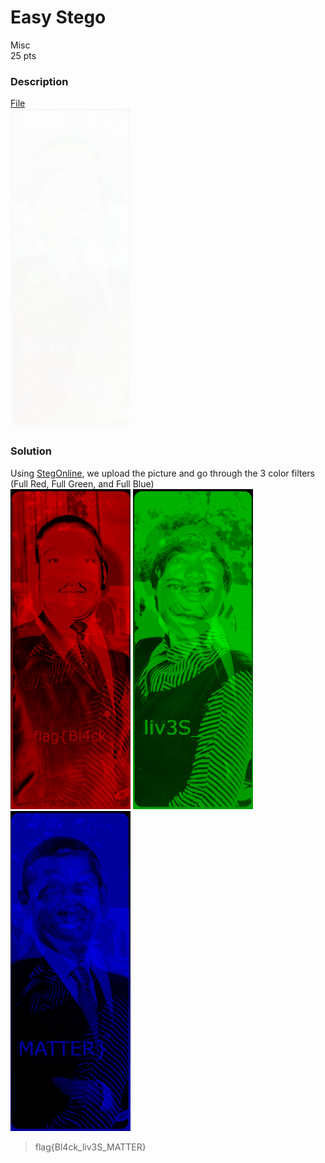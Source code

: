# Easy Stego

Misc<br/>
25 pts<br/>

### Description
[File](/Tenable2021/Assets/blm1.png)<br/>
<img src="/Tenable2021/Assets/blm1.png" width="192" height="512">



### Solution
Using [StegOnline](https://stegonline.georgeom.net/upload), we upload the picture and go through the 3 color filters (Full Red, Full Green, and Full Blue)<br/>
<img src="/Tenable2021/Assets/blm1red.png" width="192" height="512">
<img src="/Tenable2021/Assets/blm1green.png" width="192" height="512">
<img src="/Tenable2021/Assets/blm1blue.png" width="192" height="512">
<br/>
> flag{Bl4ck_liv3S_MATTER}
